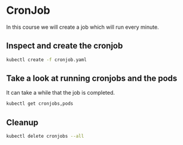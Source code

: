 # CronJob

In this course we will create a job which will run every minute.

## Inspect and create the cronjob

```bash
kubectl create -f cronjob.yaml
```

## Take a look at running cronjobs and the pods

It can take a while that the job is completed.

```bash
kubectl get cronjobs,pods
```

## Cleanup

```bash
kubectl delete cronjobs --all
```
